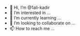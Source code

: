 - 👋 Hi, I’m @1ali-kadir
- 👀 I’m interested in ...
- 🌱 I’m currently learning ...
- 💞️ I’m looking to collaborate on ...
- 📫 How to reach me ...

<!---
1ali-kadir/1ali-kadir is a ✨ special ✨ repository because its `README.md` (this file) appears on your GitHub profile.
You can click the Preview link to take a look at your changes.
--->
